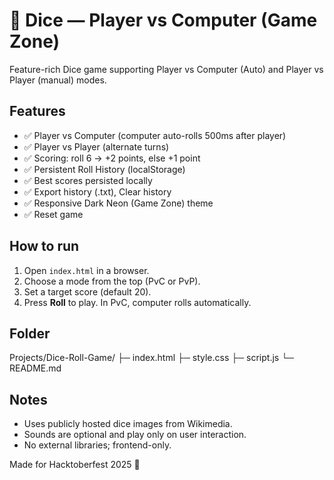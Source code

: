# 🎲 Dice — Player vs Computer (Game Zone)

Feature-rich Dice game supporting Player vs Computer (Auto) and Player vs Player (manual) modes.

## Features
- ✅ Player vs Computer (computer auto-rolls 500ms after player)
- ✅ Player vs Player (alternate turns)
- ✅ Scoring: roll 6 → +2 points, else +1 point
- ✅ Persistent Roll History (localStorage)
- ✅ Best scores persisted locally
- ✅ Export history (.txt), Clear history
- ✅ Responsive Dark Neon (Game Zone) theme
- ✅ Reset game

## How to run
1. Open `index.html` in a browser.
2. Choose a mode from the top (PvC or PvP).
3. Set a target score (default 20).
4. Press **Roll** to play. In PvC, computer rolls automatically.

## Folder
Projects/Dice-Roll-Game/
├─ index.html
├─ style.css
├─ script.js
└─ README.md


## Notes
- Uses publicly hosted dice images from Wikimedia.
- Sounds are optional and play only on user interaction.
- No external libraries; frontend-only.

Made for Hacktoberfest 2025 🎉
